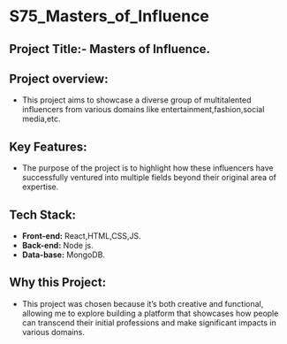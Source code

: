 # S75_Masters_of_Influence

Project Title:- Masters of Influence.
--

Project overview:
--
 
- This project aims to showcase a diverse group of multitalented influencers from various domains like entertainment,fashion,social media,etc.

Key Features:
--
- The purpose of the project is to highlight how these influencers have successfully ventured into multiple fields beyond their original area of expertise.

Tech Stack:
--
- **Front-end:** React,HTML,CSS,JS.
- **Back-end:** Node js.
- **Data-base:** MongoDB.

Why this Project:
--

- This project was chosen because it’s both creative and functional, allowing me to explore building a platform that showcases how people can transcend their initial professions and make significant impacts in various domains.




